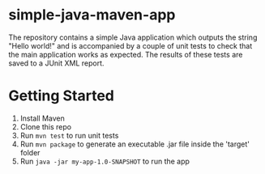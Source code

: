 # simple-java-maven-app
The repository contains a simple Java application which outputs the string
"Hello world!" and is accompanied by a couple of unit tests to check that the
main application works as expected. The results of these tests are saved to a
JUnit XML report.

# Getting Started
1. Install Maven
1. Clone this repo
1. Run `mvn test` to run unit tests
1. Run `mvn package` to generate an executable .jar file inside the 'target' folder
1. Run `java -jar my-app-1.0-SNAPSHOT` to run the app